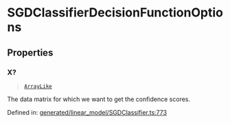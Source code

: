 # SGDClassifierDecisionFunctionOptions

## Properties

### X?

> [`ArrayLike`](../types/ArrayLike.md)

The data matrix for which we want to get the confidence scores.

Defined in:  [generated/linear\_model/SGDClassifier.ts:773](https://github.com/transitive-bullshit/scikit-learn-ts/blob/b59c1ff/packages/sklearn/src/generated/linear_model/SGDClassifier.ts#L773)

